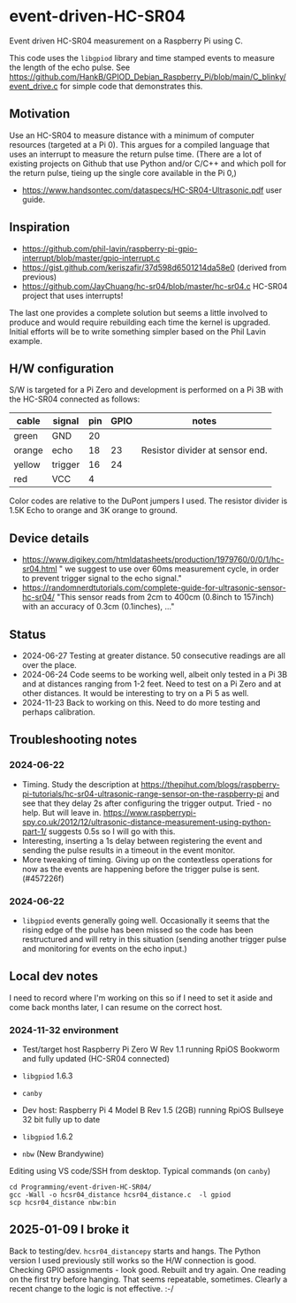 # event-driven-HC-SR04

Event driven HC-SR04 measurement on a Raspberry Pi using C.

This code uses the `libgpiod` library and time stamped events to measure the length of the echo pulse. See <https://github.com/HankB/GPIOD_Debian_Raspberry_Pi/blob/main/C_blinky/event_drive.c> for simple code that demonstrates this.

## Motivation

Use an HC-SR04 to measure distance with a minimum of computer resources (targeted at a Pi 0). This argues for a compiled language that uses an interrupt to measure the return pulse time. (There are a lot of existing projects on Github that use Python and/or C/C++ and which poll for the return pulse, tieing up the single core available in the Pi 0,)

* <https://www.handsontec.com/dataspecs/HC-SR04-Ultrasonic.pdf> user guide.

## Inspiration

* <https://github.com/phil-lavin/raspberry-pi-gpio-interrupt/blob/master/gpio-interrupt.c>
* <https://gist.github.com/keriszafir/37d598d6501214da58e0> (derived from previous)
* <https://github.com/JayChuang/hc-sr04/blob/master/hc-sr04.c> HC-SR04 project that uses interrupts!

The last one provides a complete solution but seems a little involved to produce and would require rebuilding each time the kernel is upgraded. Initial efforts will be to write something simpler based on the Phil Lavin example.

## H/W configuration

S/W is targeted for a Pi Zero and development is performed on a Pi 3B with the HC-SR04 connected as follows:

|cable|signal|pin|GPIO|notes|
|---|---|---|---|---|
|green|GND|20|
|orange|echo|18|23|Resistor divider at sensor end.|
|yellow|trigger|16|24|
|red|VCC|4|

Color codes are relative to the DuPont jumpers I used. The resistor divider is 1.5K Echo to orange and 3K orange to ground.

## Device details

* <https://www.digikey.com/htmldatasheets/production/1979760/0/0/1/hc-sr04.html> " we suggest to use over 60ms measurement cycle, in order to prevent trigger signal to the echo signal."
* <https://randomnerdtutorials.com/complete-guide-for-ultrasonic-sensor-hc-sr04/> "This sensor reads from 2cm to 400cm (0.8inch to 157inch) with an accuracy of 0.3cm (0.1inches), ..."

## Status

* 2024-06-27 Testing at greater distance. 50 consecutive readings are all over the place.
* 2024-06-24 Code seems to be working well, albeit only tested in a Pi 3B and at distances ranging from 1-2 feet. Need to test on a Pi Zero and at other distances. It would be interesting to try on a Pi 5 as well.
* 2024-11-23 Back to working on this. Need to do more testing and perhaps calibration.

## Troubleshooting notes

### 2024-06-22 

* Timing. Study the description at <https://thepihut.com/blogs/raspberry-pi-tutorials/hc-sr04-ultrasonic-range-sensor-on-the-raspberry-pi> and see that they delay 2s after configuring the trigger output. Tried - no help. But will leave in. <https://www.raspberrypi-spy.co.uk/2012/12/ultrasonic-distance-measurement-using-python-part-1/> suggests 0.5s so I will go with this. 
* Interesting, inserting a 1s delay between registering the event and sending the pulse results in a timeout in the event monitor.
* More tweaking of timing. Giving up on the contextless operations for now as the events are happening before the trigger pulse is sent. (#457226f)

### 2024-06-22 

* `libgpiod` events generally going well. Occasionally it seems that the rising edge of the pulse has been missed so the code has been restructured and will retry in this situation (sending another trigger pulse and monitoring for events on the echo input.)

## Local dev notes

I need to record where I'm working on this so if I need to set it aside and come back months later, I can resume on the correct host.

### 2024-11-32 environment

* Test/target host Raspberry Pi Zero W Rev 1.1 running RpiOS Bookworm and fully updated (HC-SR04 connected)
* `libgpiod` 1.6.3
* `canby`

* Dev host: Raspberry Pi 4 Model B Rev 1.5 (2GB) running RpiOS Bullseye 32 bit fully up to date
* `libgpiod` 1.6.2
* `nbw` (New Brandywine)

Editing using VS code/SSH from desktop. Typical commands (on `canby`)

```text
cd Programming/event-driven-HC-SR04/
gcc -Wall -o hcsr04_distance hcsr04_distance.c  -l gpiod
scp hcsr04_distance nbw:bin
```

## 2025-01-09 I broke it

Back to testing/dev. `hcsr04_distancepy` starts and hangs. The Python version I used previously still works so the H/W connection is good. Checking GPIO assignments - look good. Rebuilt and try again. One reading on the first try before hanging. That seems repeatable, sometimes. Clearly a recent change to the logic is not effective. :-/
